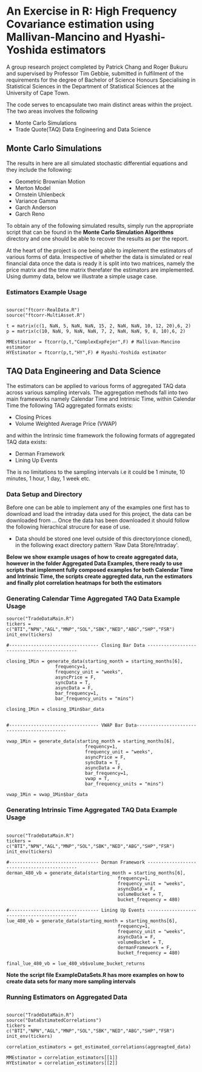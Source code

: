 # An Exercise in R: High Frequency Covariance estimation using Mallivan-Mancino and Hyashi-Yoshida estimators
A group research project completed by Patrick Chang and Roger Bukuru and supervised by Professor Tim Gebbie, submitted in fulfilment of the requirements for the degree of Bachelor of Science Honours Specialising in Statistical Sciences in the Department of Statistical Sciences at the University of Cape Town.

The code serves to encapsulate two main distinct areas within the project. The two areas involves the following

- Monte Carlo Simulations
- Trade Quote(TAQ) Data Engineering and Data Science


## Monte Carlo Simulations

The results in here are all simulated stochastic differential equations and they include the following: 

- Geometric Brownian Motion
- Merton Model
- Ornstein Uhlenbeck
- Variance Gamma
- Garch Anderson
- Garch Reno

To obtain any of the following simulated results, simply run the appropriate script that can be found in the **Monte Carlo Simulation Algorithms** directory and one should be able to recover the results as per the report. 

At the heart of the project is one being able to implement the estimators of various forms of data. Irrespective of whether the data is simulated or real financial data once the data is ready it is split into two matrices, namely the price matrix and the time matrix therefater the estimators are implemented. Using dummy data, below we illustrate a simple usage case.


### Estimators Example Usage 

```{.r}

source("ftcorr-RealData.R")
source("ftcorr-MultiAsset.R")

t = matrix(c(1, NaN, 5, NaN, NaN, 15, 2, NaN, NaN, 10, 12, 20),6, 2)
p = matrix(c(10, NaN, 9, NaN, NaN, 7, 2, NaN, NaN, 9, 8, 10),6, 2)

MMEstimator = ftcorr(p,t,"ComplexExpFejer",F) # Mallivan-Mancino estimator 
HYEstimator = ftcorr(p,t,"HY",F) # Hyashi-Yoshida estimator

```


## TAQ Data Engineering and Data Science

The estimators can be applied to various forms of aggregated TAQ data across various sampling intervals. The aggregation methods fall into two main frameworks namely Calendar Time and Intrinsic Time, within Calendar Time the following TAQ aggregated formats exists:

- Closing Prices 
- Volume Weighted Average Price (VWAP)

and within the Intrinsic time framework the following formats of aggregated TAQ data exists:

- Derman Framework
- Lining Up Events

The is no limitations to the sampling intervals i.e it could be 1 minute, 10 minutes, 1 hour, 1 day, 1 week etc.

### Data Setup and Directory

Before one can be able to implement any of the examples one first has to download and load the intraday data used for this project, the data can be downloaded from ... Once the data has been downloaded it should follow the following hierachical strucure for ease of use.

- Data should be stored one level outside of this directory(once cloned), in the following exact directory pattern 'Raw Data Store/Intraday'.


**Below we show example usages of how to create aggregated data, however in the folder Aggregated Data Examples, there ready to use scripts that implement fully composed examples for both Calendar Time and Intrinsic Time, the scripts create aggregted data, run the estimators and finally plot correlation heatmaps for both the estimators**


### Generating Calendar Time Aggregated TAQ Data Example Usage

```{.r}
source("TradeDataMain.R")
tickers = c("BTI","NPN","AGL","MNP","SOL","SBK","NED","ABG","SHP","FSR") 
init_env(tickers)

#--------------------------------- Closing Bar Data --------------------------------------------

closing_1Min = generate_data(starting_month = starting_months[6], 
                  frequency=1,
                  frequency_unit = "weeks", 
                  asyncPrice = F,
                  syncData = T, 
                  asyncData = F,
                  bar_frequency=1,
                  bar_frequency_units = "mins")

closing_1Min = closing_1Min$bar_data


#--------------------------------- VWAP Bar Data--------------------------------------------

vwap_1Min = generate_data(starting_month = starting_months[6], 
                             frequency=1,
                             frequency_unit = "weeks", 
                             asyncPrice = F,
                             syncData = T, 
                             asyncData = F,
                             bar_frequency=1,
                             vwap = T,
                             bar_frequency_units = "mins")

vwap_1Min = vwap_1Min$bar_data
```

### Generating Intrinsic Time Aggregated TAQ Data Example Usage

```{.r}

source("TradeDataMain.R")
tickers = c("BTI","NPN","AGL","MNP","SOL","SBK","NED","ABG","SHP","FSR") 
init_env(tickers)

#--------------------------------- Derman Framework --------------------------------------------
derman_480_vb = generate_data(starting_month = starting_months[6], 
                                         frequency=1,
                                         frequency_unit = "weeks", 
                                         asyncData = F,
                                         volumeBucket = T,
                                         bucket_frequency = 480)
                                         
#--------------------------------- Lining Up Events --------------------------------------------                                         
lue_480_vb = generate_data(starting_month = starting_months[6], 
                                         frequency=1,
                                         frequency_unit = "weeks", 
                                         asyncData = F,
                                         volumeBucket = T,
                                         dermanFramework = F,
                                         bucket_frequency = 480)
                                         
final_lue_480_vb = lue_480_vb$volume_bucket_returns 

```

**Note the script file ExampleDataSets.R has more examples on how to create data sets for many more sampling intervals**


### Running Estimators on Aggregated Data

```{.r}

source("TradeDataMain.R")
source("DataEstimatedCorrelations")
tickers = c("BTI","NPN","AGL","MNP","SOL","SBK","NED","ABG","SHP","FSR") 
init_env(tickers)

correlation_estimators = get_estimated_correlations(aggreagted_data)

MMEstimator = correlation_estimators[[1]]
HYEstimator = correlation_estimators[[2]]

```

